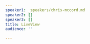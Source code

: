 ```yaml
---
speaker1: _speakers/chris-mccord.md
speaker2: []
speaker3: []
title: LiveView
audience: ''

---
```

